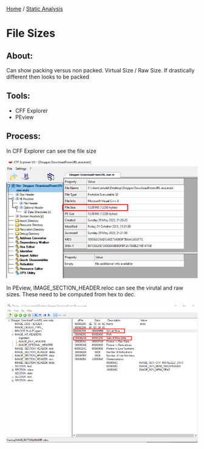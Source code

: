 [Home](https://github.com/jplowri0/Blog/blob/main/home.md) / [Static Analysis](https://github.com/jplowri0/Blog/blob/main/malware/Static_Analysis.md) 
# File Sizes
## About:
Can show packing versus non packed. Virtual Size / Raw Size. If drastically different then looks to be packed 

## Tools:
- CFF Explorer 
- PEview

## Process:
In CFF Explorer can see the file size
 
![hey](https://github.com/jplowri0/Blog/blob/main/malware/FileSize1.png)

In PEview, IMAGE\_SECTION\_HEADER.reloc can see the virutal and raw sizes. These need to be computed from hex to dec. 

![hey](https://github.com/jplowri0/Blog/blob/main/malware/FileSize2.png)
